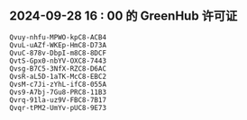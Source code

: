 ## 2024-09-28 16 : 00 的 GreenHub 许可证
```
Qvuy-nhfu-MPWO-kpC8-ACB4
QvuL-uAZf-WKEp-HmC8-D73A
QvuC-878v-DbpI-m8C8-8DCF
QvtS-Gpx0-nbYV-OXC8-7443
Qvsg-B7C5-3NfX-RZC8-D6AC
QvsR-aL5D-1aTK-McC8-EBC2
QvsM-c7Ji-zYhL-ifC8-055A
Qvs9-A7bj-7Gu8-PRC8-11B3
Qvrq-91la-uz9V-FBC8-7B17
Qvqr-tPM2-UmYv-pUC8-9E73
```
